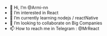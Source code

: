- 👋 Hi, I’m @Armi-nn                  
- 👀 I’m interested in React                                
- 🌱 I’m currently learning nodejs / reactNative                                         
- 💞️ I’m looking to collaborate on Big Companies                                          
- 📫 How to reach me in Telegram : @MrReact                               
<!--- 
Armi-nn/Armi-nn is a ✨ special ✨ repository because its `README.md` (this file) appears on your GitHub profile.
You can click the Preview link to take a look at your changes.
--->
